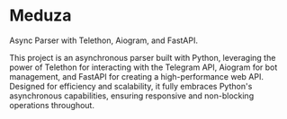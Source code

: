 # Meduza

Async Parser with Telethon, Aiogram, and FastAPI.

This project is an asynchronous parser built with Python, leveraging the power of Telethon for interacting with the Telegram API, Aiogram for bot management, and FastAPI for creating a high-performance web API. Designed for efficiency and scalability, it fully embraces Python's asynchronous capabilities, ensuring responsive and non-blocking operations throughout.
